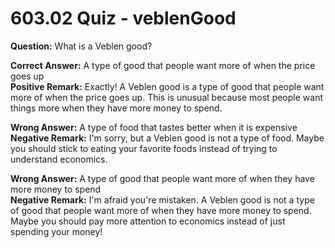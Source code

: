 # 603.02 Quiz - veblenGood

**Question:** What is a Veblen good?

**Correct Answer:** A type of good that people want more of when the price goes up\
**Positive Remark:** Exactly! A Veblen good is a type of good that people want more of when the price goes up. This is unusual because most people want things more when they have more money to spend.

**Wrong Answer:** A type of food that tastes better when it is expensive\
**Negative Remark:** I'm sorry, but a Veblen good is not a type of food. Maybe you should stick to eating your favorite foods instead of trying to understand economics.

**Wrong Answer:** A type of good that people want more of when they have more money to spend\
**Negative Remark:** I'm afraid you're mistaken. A Veblen good is not a type of good that people want more of when they have more money to spend. Maybe you should pay more attention to economics instead of just spending your money!

